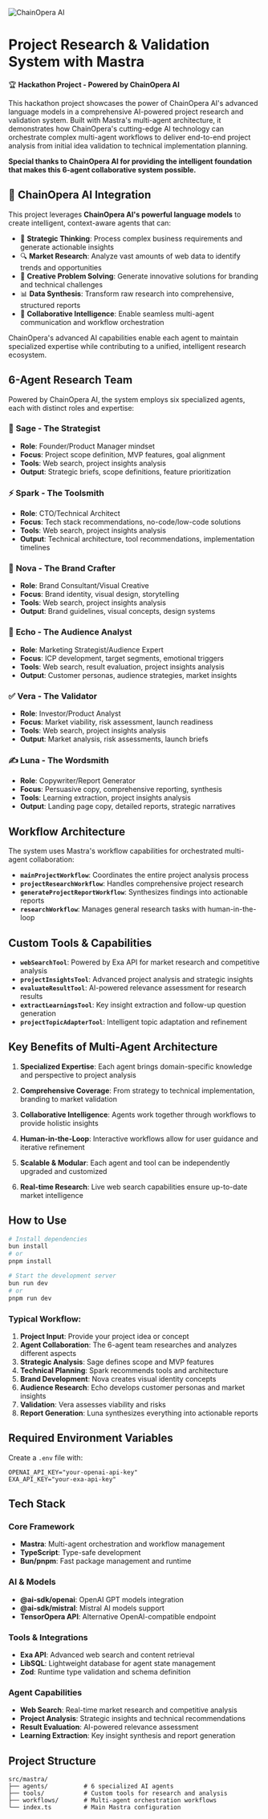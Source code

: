 ![ChainOpera AI](https://github.com/user-attachments/assets/your-chainopera-logo-url)

# Project Research & Validation System with Mastra

🏆 **Hackathon Project - Powered by ChainOpera AI**

This hackathon project showcases the power of ChainOpera AI's advanced language models in a comprehensive AI-powered project research and validation system. Built with Mastra's multi-agent architecture, it demonstrates how ChainOpera's cutting-edge AI technology can orchestrate complex multi-agent workflows to deliver end-to-end project analysis from initial idea validation to technical implementation planning.

**Special thanks to ChainOpera AI for providing the intelligent foundation that makes this 6-agent collaborative system possible.**

## 🤖 ChainOpera AI Integration

This project leverages **ChainOpera AI's powerful language models** to create intelligent, context-aware agents that can:

- 🧠 **Strategic Thinking**: Process complex business requirements and generate actionable insights
- 🔍 **Market Research**: Analyze vast amounts of web data to identify trends and opportunities
- 🎨 **Creative Problem Solving**: Generate innovative solutions for branding and technical challenges
- 📊 **Data Synthesis**: Transform raw research into comprehensive, structured reports
- 🤝 **Collaborative Intelligence**: Enable seamless multi-agent communication and workflow orchestration

ChainOpera's advanced AI capabilities enable each agent to maintain specialized expertise while contributing to a unified, intelligent research ecosystem.

## 6-Agent Research Team

Powered by ChainOpera AI, the system employs six specialized agents, each with distinct roles and expertise:

### 🧠 **Sage - The Strategist**
- **Role**: Founder/Product Manager mindset
- **Focus**: Project scope definition, MVP features, goal alignment
- **Tools**: Web search, project insights analysis
- **Output**: Strategic briefs, scope definitions, feature prioritization

### ⚡ **Spark - The Toolsmith** 
- **Role**: CTO/Technical Architect
- **Focus**: Tech stack recommendations, no-code/low-code solutions
- **Tools**: Web search, project insights analysis
- **Output**: Technical architecture, tool recommendations, implementation timelines

### 🎨 **Nova - The Brand Crafter**
- **Role**: Brand Consultant/Visual Creative
- **Focus**: Brand identity, visual design, storytelling
- **Tools**: Web search, project insights analysis
- **Output**: Brand guidelines, visual concepts, design systems

### 👥 **Echo - The Audience Analyst**
- **Role**: Marketing Strategist/Audience Expert
- **Focus**: ICP development, target segments, emotional triggers
- **Tools**: Web search, result evaluation, project insights analysis
- **Output**: Customer personas, audience strategies, market insights

### ✅ **Vera - The Validator**
- **Role**: Investor/Product Analyst
- **Focus**: Market viability, risk assessment, launch readiness
- **Tools**: Web search, project insights analysis
- **Output**: Market analysis, risk assessments, launch briefs

### ✍️ **Luna - The Wordsmith**
- **Role**: Copywriter/Report Generator
- **Focus**: Persuasive copy, comprehensive reporting, synthesis
- **Tools**: Learning extraction, project insights analysis
- **Output**: Landing page copy, detailed reports, strategic narratives

## Workflow Architecture

The system uses Mastra's workflow capabilities for orchestrated multi-agent collaboration:

- **`mainProjectWorkflow`**: Coordinates the entire project analysis process
- **`projectResearchWorkflow`**: Handles comprehensive project research
- **`generateProjectReportWorkflow`**: Synthesizes findings into actionable reports
- **`researchWorkflow`**: Manages general research tasks with human-in-the-loop

## Custom Tools & Capabilities

- **`webSearchTool`**: Powered by Exa API for market research and competitive analysis
- **`projectInsightsTool`**: Advanced project analysis and strategic insights
- **`evaluateResultTool`**: AI-powered relevance assessment for research results
- **`extractLearningsTool`**: Key insight extraction and follow-up question generation
- **`projectTopicAdapterTool`**: Intelligent topic adaptation and refinement

## Key Benefits of Multi-Agent Architecture

1. **Specialized Expertise**: Each agent brings domain-specific knowledge and perspective to project analysis

2. **Comprehensive Coverage**: From strategy to technical implementation, branding to market validation

3. **Collaborative Intelligence**: Agents work together through workflows to provide holistic insights

4. **Human-in-the-Loop**: Interactive workflows allow for user guidance and iterative refinement

5. **Scalable & Modular**: Each agent and tool can be independently upgraded and customized

6. **Real-time Research**: Live web search capabilities ensure up-to-date market intelligence

## How to Use

```bash
# Install dependencies
bun install
# or
pnpm install

# Start the development server
bun run dev
# or
pnpm run dev
```

### Typical Workflow:

1. **Project Input**: Provide your project idea or concept
2. **Agent Collaboration**: The 6-agent team researches and analyzes different aspects
3. **Strategic Analysis**: Sage defines scope and MVP features
4. **Technical Planning**: Spark recommends tools and architecture
5. **Brand Development**: Nova creates visual identity concepts
6. **Audience Research**: Echo develops customer personas and market insights
7. **Validation**: Vera assesses viability and risks
8. **Report Generation**: Luna synthesizes everything into actionable reports

## Required Environment Variables

Create a `.env` file with:

```
OPENAI_API_KEY="your-openai-api-key"
EXA_API_KEY="your-exa-api-key"
```

## Tech Stack

### Core Framework
- **Mastra**: Multi-agent orchestration and workflow management
- **TypeScript**: Type-safe development
- **Bun/pnpm**: Fast package management and runtime

### AI & Models
- **@ai-sdk/openai**: OpenAI GPT models integration
- **@ai-sdk/mistral**: Mistral AI models support
- **TensorOpera API**: Alternative OpenAI-compatible endpoint

### Tools & Integrations
- **Exa API**: Advanced web search and content retrieval
- **LibSQL**: Lightweight database for agent state management
- **Zod**: Runtime type validation and schema definition

### Agent Capabilities
- **Web Search**: Real-time market research and competitive analysis
- **Project Analysis**: Strategic insights and technical recommendations
- **Result Evaluation**: AI-powered relevance assessment
- **Learning Extraction**: Key insight synthesis and report generation

## Project Structure

```
src/mastra/
├── agents/          # 6 specialized AI agents
├── tools/           # Custom tools for research and analysis
├── workflows/       # Multi-agent orchestration workflows
└── index.ts         # Main Mastra configuration
```
